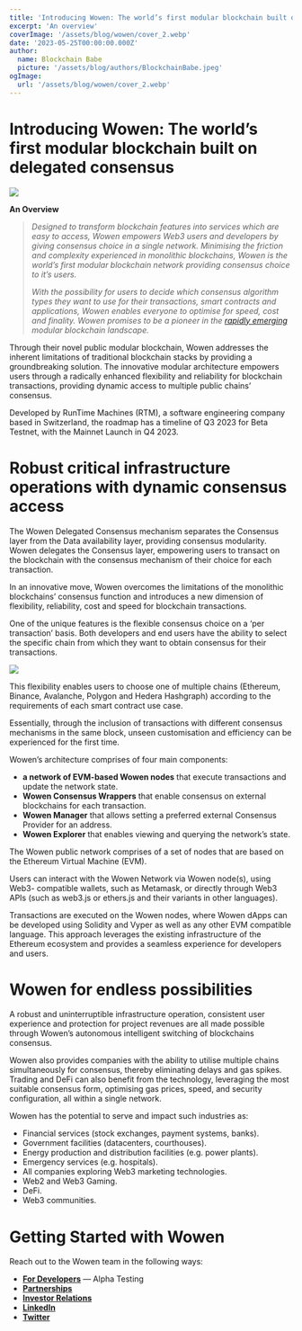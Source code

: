 ```yaml
---
title: 'Introducing Wowen: The world’s first modular blockchain built on delegated consensus'
excerpt: 'An overview'
coverImage: '/assets/blog/wowen/cover_2.webp'
date: '2023-05-25T00:00:00.000Z'
author:
  name: Blockchain Babe
  picture: '/assets/blog/authors/BlockchainBabe.jpeg'
ogImage:
  url: '/assets/blog/wowen/cover_2.webp'
---
```


# Introducing Wowen: The world’s first modular blockchain built on delegated consensus

![](https://miro.medium.com/v2/resize:fit:700/0*m43LvCZa7sTQL3cF.png)

**An Overview**

> _Designed to transform blockchain features into services which are easy to access, Wowen empowers Web3 users and developers by giving consensus choice in a single network. Minimising the friction and complexity experienced in monolithic blockchains, Wowen is the world’s first modular blockchain network providing consensus choice to it’s users._
>
> _With the possibility for users to decide which consensus algorithm types they want to use for their transactions, smart contracts and applications, Wowen enables everyone to optimise for speed, cost and finality. Wowen promises to be a pioneer in the_ [_rapidly emerging_](https://cointelegraph.com/news/modular-blockchains-could-be-the-next-hot-crypto-market-trend-in-2023) _modular blockchain landscape._

Through their novel public modular blockchain, Wowen addresses the inherent limitations of traditional blockchain stacks by providing a groundbreaking solution. The innovative modular architecture empowers users through a radically enhanced flexibility and reliability for blockchain transactions, providing dynamic access to multiple public chains’ consensus.

Developed by RunTime Machines (RTM), a software engineering company based in Switzerland, the roadmap has a timeline of Q3 2023 for Beta Testnet, with the Mainnet Launch in Q4 2023.

# Robust critical infrastructure operations with dynamic consensus access

The Wowen Delegated Consensus mechanism separates the Consensus layer from the Data availability layer, providing consensus modularity. Wowen delegates the Consensus layer, empowering users to transact on the blockchain with the consensus mechanism of their choice for each transaction.

In an innovative move, Wowen overcomes the limitations of the monolithic blockchains’ consensus function and introduces a new dimension of flexibility, reliability, cost and speed for blockchain transactions.

One of the unique features is the flexible consensus choice on a ‘per transaction’ basis. Both developers and end users have the ability to select the specific chain from which they want to obtain consensus for their transactions.

![](https://miro.medium.com/v2/resize:fit:700/0*Es0-8FVpImONNuau.png)

This flexibility enables users to choose one of multiple chains (Ethereum, Binance, Avalanche, Polygon and Hedera Hashgraph) according to the requirements of each smart contract use case.

Essentially, through the inclusion of transactions with different consensus mechanisms in the same block, unseen customisation and efficiency can be experienced for the first time.

Wowen’s architecture comprises of four main components:

- **a network of EVM-based Wowen nodes** that execute transactions and update the network state.
- **Wowen Consensus Wrappers** that enable consensus on external blockchains for each transaction.
- **Wowen Manager** that allows setting a preferred external Consensus Provider for an address.
- **Wowen Explorer** that enables viewing and querying the network’s state.

The Wowen public network comprises of a set of nodes that are based on the Ethereum Virtual Machine (EVM).

Users can interact with the Wowen Network via Wowen node(s), using Web3- compatible wallets, such as Metamask, or directly through Web3 APIs (such as web3.js or ethers.js and their variants in other languages).

Transactions are executed on the Wowen nodes, where Wowen dApps can be developed using Solidity and Vyper as well as any other EVM compatible language. This approach leverages the existing infrastructure of the Ethereum ecosystem and provides a seamless experience for developers and users.

# Wowen for endless possibilities

A robust and uninterruptible infrastructure operation, consistent user experience and protection for project revenues are all made possible through Wowen’s autonomous intelligent switching of blockchains consensus.

Wowen also provides companies with the ability to utilise multiple chains simultaneously for consensus, thereby eliminating delays and gas spikes. Trading and DeFi can also benefit from the technology, leveraging the most suitable consensus form, optimising gas prices, speed, and security configuration, all within a single network.

Wowen has the potential to serve and impact such industries as:

- Financial services (stock exchanges, payment systems, banks).
- Government facilities (datacenters, courthouses).
- Energy production and distribution facilities (e.g. power plants).
- Emergency services (e.g. hospitals).
- All companies exploring Web3 marketing technologies.
- Web2 and Web3 Gaming.
- DeFi.
- Web3 communities.

# Getting Started with Wowen

Reach out to the Wowen team in the following ways:

- [**For Developers**](https://t.me/WowenNetwork/2) — Alpha Testing
- [**Partnerships**](mailto:partner@wowen.io)
- [**Investor Relations**](mailto:investor@wowen.io)
- [**LinkedIn**](https://www.linkedin.com/company/wowen-network)
- [**Twitter**](https://twitter.com/wowen_network)
